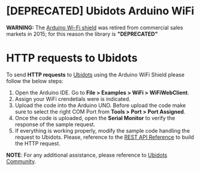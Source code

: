# [DEPRECATED] Ubidots Arduino WiFi

**WARNING:** The [Arduino Wi-Fi shield](https://store.arduino.cc/usa/arduino-wifi-shield) was retired from commercial sales markets in 2015; for this reason the library is **"DEPRECATED"**

# HTTP requests to Ubidots

To send **HTTP requests** to [Ubidots](https://ubidots.com/) using the Arduino WiFi Shield please follow the below steps:
1. Open the Arduino IDE. Go to **File > Examples > WiFi > WiFiWebClient**.
2. Assign your WiFi crendetials were is indicated.
3. Upload the code into the Arduino UNO. Before upload the code make sure to select the right COM Port from **Tools > Port > Port Assigned**.
4. Once the code is uploaded, open the **Serial Monitor** to verify the response of the sample request.
5. If everything is working properly, modify the sample code handling the request to Ubidots. Please, reference to the [REST API Reference](https://ubidots.com/docs/api/) to build the HTTP request.

**NOTE**: For any additional assistance, please reference to [Ubidots Community](http://community.ubidots.com/).
